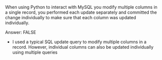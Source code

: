When using Python to interact with MySQL you modify multiple columns in a single record, you performed each update separately and committed the change individually to make sure that each column was updated individually.

Answer: FALSE

- I used a typical SQL update query to modify multiple columns in a record. However, individual columns can also be updated individually using multiple queries
